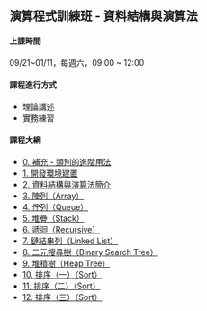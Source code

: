 ## 演算程式訓練班 - 資料結構與演算法

#### 上課時間

09/21~01/11，每週六，09:00 ~ 12:00

#### 課程進行方式

- 理論講述
- 實務練習

#### 課程大綱
- [0. 補充 - 類別的進階用法](http://AP-Training.github.io/DataStructure0921/0-1.%20補充%20-%20類別進階用法_Q.slides.html)
- [1. 開發環境建置](http://AP-Training.github.io/DataStructure0921/0.%20開發環境建置.slides.html)
- [2. 資料結構與演算法簡介](http://AP-Training.github.io/DataStructure0921/1.%20資料結構與演算法簡介.slides.html)
- [3. 陣列（Array）](http://AP-Training.github.io/DataStructure0921/2.%20陣列(Array)_Q.slides.html)
- [4. 佇列（Queue）](http://AP-Training.github.io/DataStructure0921/3.%20佇列(Queue)_Q.slides.html)
- [5. 堆疊（Stack）](http://AP-Training.github.io/DataStructure0921/4.堆疊_Q(Stack).slides.html)
- [6. 遞迴（Recursive）](http://AP-Training.github.io/DataStructure0921/13.%20遞迴_Q(Recursive).slides.html)
- [7. 鏈結串列（Linked List）](http://AP-Training.github.io/DataStructure0921/5.鏈結串列_Q(Linked%20List).slides.html)
- [8. 二元搜尋樹（Binary Search Tree）](http://AP-Training.github.io/DataStructure0921/6.二元搜尋樹(Binary%20Search%20Tree)_Q.slides.html)
- [9. 堆積樹（Heap Tree）](http://AP-Training.github.io/DataStructure0921/7.堆積樹(Heap%20Tree)_Q.slides.html)
- [10. 排序（一）（Sort）](http://AP-Training.github.io/DataStructure0921/9.排序(Sort)(一)_Q.slides.html)
- [11. 排序（二）（Sort）](http://AP-Training.github.io/DataStructure0921/10.排序(Sort)(二)_Q.slides.html)
- [12. 排序（三）（Sort）](http://AP-Training.github.io/DataStructure0921/11.排序(Sort)(三)_Q.slides.html)
